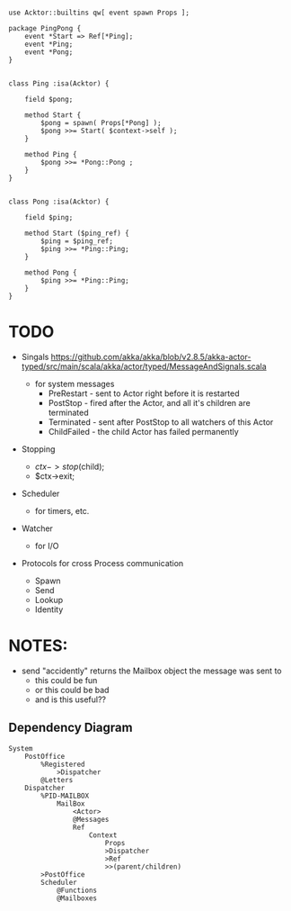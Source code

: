 



```

use Acktor::builtins qw[ event spawn Props ];

package PingPong {
    event *Start => Ref[*Ping];
    event *Ping;
    event *Pong;
}


class Ping :isa(Acktor) {

    field $pong;

    method Start {
        $pong = spawn( Props[*Pong] );
        $pong >>= Start( $context->self );
    }

    method Ping {
        $pong >>= *Pong::Pong ;
    }
}


class Pong :isa(Acktor) {

    field $ping;

    method Start ($ping_ref) {
        $ping = $ping_ref;
        $ping >>= *Ping::Ping;
    }

    method Pong {
        $ping >>= *Ping::Ping;
    }
}

```









# TODO

- Singals
    https://github.com/akka/akka/blob/v2.8.5/akka-actor-typed/src/main/scala/akka/actor/typed/MessageAndSignals.scala
    - for system messages
        - PreRestart  - sent to Actor right before it is restarted
        - PostStop    - fired after the Actor, and all it's children are terminated
        - Terminated  - sent after PostStop to all watchers of this Actor
        - ChildFailed - the child Actor has failed permanently

- Stopping
    - $ctx->stop($child);
    - $ctx->exit;

- Scheduler
    - for timers, etc.

- Watcher
    - for I/O

- Protocols for cross Process communication
    - Spawn
    - Send
    - Lookup
    - Identity

# NOTES:

- send "accidently" returns the Mailbox object the message was sent to
    - this could be fun
    - or this could be bad
    - and is this useful??


## Dependency Diagram

```
System
    PostOffice
        %Registered
            >Dispatcher
        @Letters
    Dispatcher
        %PID-MAILBOX
            MailBox
                <Actor>
                @Messages
                Ref
                    Context
                        Props
                        >Dispatcher
                        >Ref
                        >>(parent/children)
        >PostOffice
        Scheduler
            @Functions
            @Mailboxes

```
